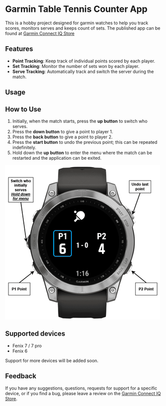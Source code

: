 # Garmin Table Tennis Counter App

This is a hobby project designed for garmin watches to help you track scores, monitors serves and keeps count of sets.
The published app can be found at [Garmin Connect IQ Store](https://apps.garmin.com/sv-SE/apps/160ed59b-629c-467d-8612-53443544f6aa)

## Features

- **Point Tracking**: Keep track of individual points scored by each player.
- **Set Tracking**: Monitor the number of sets won by each player.
- **Serve Tracking**: Automatically track and switch the server during the match.

## Usage

## How to Use



1. Initially, when the match starts, press the **up button** to switch who serves.
2. Press the **down button** to give a point to player 1.
3. Press the **back button** to give a point to player 2.
4. Press the **start button** to undo the previous point; this can be repeated indefinitely.
5. Hold down the **up button** to enter the menu where the match can be restarted and the application can be exited.

![How to Use the App](resources/drawables/Tabletennis.drawio.compressed.png)

## Supported devices
 
- Fenix 7 / 7 pro
- Fenix 6

Support for more devices will be added soon.

## Feedback

If you have any suggestions, questions, requests for support for a specific device, or if you find a bug, please leave a review on the [Garmin Connect IQ Store](https://apps.garmin.com/sv-SE/apps/160ed59b-629c-467d-8612-53443544f6aa).
